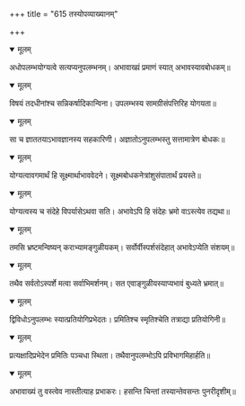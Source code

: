 +++
title = "615 तस्योपव्याख्यानम्"

+++


<details open><summary>मूलम्</summary>

अधोपलम्भयोग्यत्वे सत्यप्यनुपलम्भनम्। अभावाख्य़ं प्रमाणं स्यात् अभावस्यावबोधकम्॥
</details>



<details open><summary>मूलम्</summary>

विषयं तदधीनांश्च सन्निकर्षादिकान्विना। उपलम्भस्य सामग्रीसंपत्तिरिह योगयता॥
</details>



<details open><summary>मूलम्</summary>

सा च ज्ञाततयाऽभावज्ञानस्य सहकारिणी। अज्ञातोऽनुपलम्भस्तु सत्तामात्रेण बोधकः॥
</details>



<details open><summary>मूलम्</summary>

योग्यत्वावगमार्थं हि सूक्ष्मार्थाभाववेदने। सूक्ष्मबोधकनेत्रांशुसंपातार्थं प्रयस्ते॥
</details>



<details open><summary>मूलम्</summary>

योग्यत्वस्य च संदेहे विपर्यासेऽथवा सति। अभावेऽपि हि संदेहः भ्रमो वाऽस्त्येव तद्यथा॥
</details>



<details open><summary>मूलम्</summary>

तमसि भ्रष्टमन्विष्यन् कराभ्यामङ्गुळीयकम्। सर्वोर्वीस्पर्शसंदेहात् अभावेऽप्येति संशयम्॥
</details>



<details open><summary>मूलम्</summary>

तथैव सर्वतोऽस्पर्शे मत्वा सर्वाभिमर्शनम्। सत एवाङ्गुळीयस्याप्यभावं बुध्यते भ्रमात्॥
</details>



<details open><summary>मूलम्</summary>

द्विविधोऽनुपलम्भः स्यात्प्रतियोगिप्रभेदतः। प्रमितिश्च स्मृतिश्चेति तत्राद्या प्रतियोगिनी॥
</details>



<details open><summary>मूलम्</summary>

प्रत्यक्षादिप्रभेदेन प्रमितिः पञ्चधा स्थिता। तथैवानुपलम्भोऽपि प्रविभागमिहार्हति॥
</details>



<details open><summary>मूलम्</summary>

अभावाख्यं तु वस्त्वेव नास्तीत्याह प्रभाकरः। हसन्ति चिन्तां तस्यान्तेवसन्तः पुनरीदृशीम्॥
</details>

